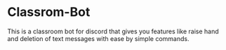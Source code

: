 # Classrom-Bot
This is a classroom bot for discord that gives you features like raise hand and deletion of text messages with ease by simple commands.
